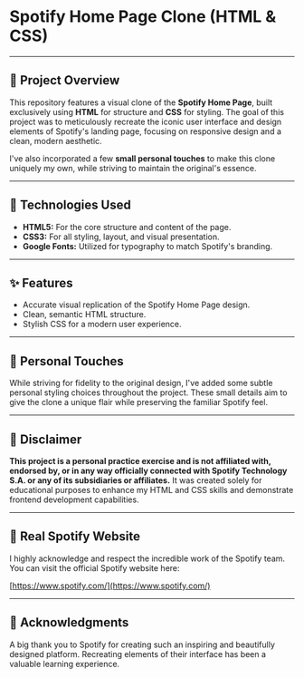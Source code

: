 # Spotify Home Page Clone (HTML & CSS)

---

## 🎵 Project Overview

This repository features a visual clone of the **Spotify Home Page**, built exclusively using **HTML** for structure and **CSS** for styling. The goal of this project was to meticulously recreate the iconic user interface and design elements of Spotify's landing page, focusing on responsive design and a clean, modern aesthetic.

I've also incorporated a few **small personal touches** to make this clone uniquely my own, while striving to maintain the original's essence.

---

## 🚀 Technologies Used

* **HTML5:** For the core structure and content of the page.
* **CSS3:** For all styling, layout, and visual presentation.
* **Google Fonts:** Utilized for typography to match Spotify's branding.

---

## ✨ Features

* Accurate visual replication of the Spotify Home Page design.
* Clean, semantic HTML structure.
* Stylish CSS for a modern user experience.

---

## 🎨 Personal Touches

While striving for fidelity to the original design, I've added some subtle personal styling choices throughout the project. These small details aim to give the clone a unique flair while preserving the familiar Spotify feel.

---

## 🚧 Disclaimer

**This project is a personal practice exercise and is not affiliated with, endorsed by, or in any way officially connected with Spotify Technology S.A. or any of its subsidiaries or affiliates.** It was created solely for educational purposes to enhance my HTML and CSS skills and demonstrate frontend development capabilities.

---

## 🔗 Real Spotify Website

I highly acknowledge and respect the incredible work of the Spotify team. You can visit the official Spotify website here:

[https://www.spotify.com/](https://www.spotify.com/)

---

## 🙏 Acknowledgments

A big thank you to Spotify for creating such an inspiring and beautifully designed platform. Recreating elements of their interface has been a valuable learning experience.